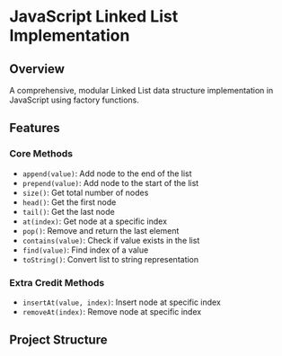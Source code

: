 # JavaScript Linked List Implementation

## Overview

A comprehensive, modular Linked List data structure implementation in JavaScript using factory functions.

## Features

### Core Methods
- `append(value)`: Add node to the end of the list
- `prepend(value)`: Add node to the start of the list
- `size()`: Get total number of nodes
- `head()`: Get the first node
- `tail()`: Get the last node
- `at(index)`: Get node at a specific index
- `pop()`: Remove and return the last element
- `contains(value)`: Check if value exists in the list
- `find(value)`: Find index of a value
- `toString()`: Convert list to string representation

### Extra Credit Methods
- `insertAt(value, index)`: Insert node at specific index
- `removeAt(index)`: Remove node at specific index

## Project Structure